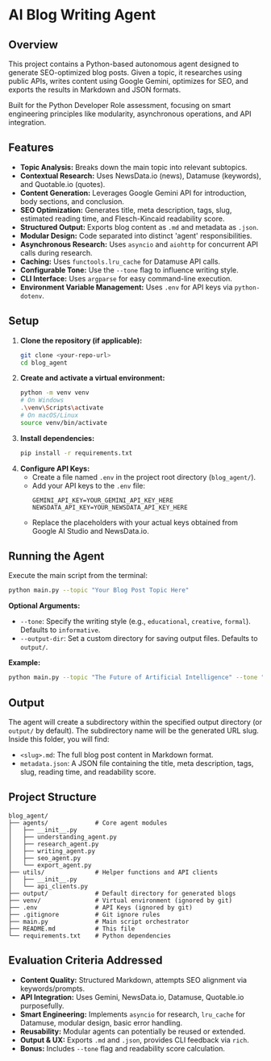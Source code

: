# AI Blog Writing Agent

## Overview

This project contains a Python-based autonomous agent designed to generate SEO-optimized blog posts. Given a topic, it researches using public APIs, writes content using Google Gemini, optimizes for SEO, and exports the results in Markdown and JSON formats.

Built for the Python Developer Role assessment, focusing on smart engineering principles like modularity, asynchronous operations, and API integration.

## Features

*   **Topic Analysis:** Breaks down the main topic into relevant subtopics.
*   **Contextual Research:** Uses NewsData.io (news), Datamuse (keywords), and Quotable.io (quotes).
*   **Content Generation:** Leverages Google Gemini API for introduction, body sections, and conclusion.
*   **SEO Optimization:** Generates title, meta description, tags, slug, estimated reading time, and Flesch-Kincaid readability score.
*   **Structured Output:** Exports blog content as `.md` and metadata as `.json`.
*   **Modular Design:** Code separated into distinct 'agent' responsibilities.
*   **Asynchronous Research:** Uses `asyncio` and `aiohttp` for concurrent API calls during research.
*   **Caching:** Uses `functools.lru_cache` for Datamuse API calls.
*   **Configurable Tone:** Use the `--tone` flag to influence writing style.
*   **CLI Interface:** Uses `argparse` for easy command-line execution.
*   **Environment Variable Management:** Uses `.env` for API keys via `python-dotenv`.

## Setup

1.  **Clone the repository (if applicable):**
    ```bash
    git clone <your-repo-url>
    cd blog_agent
    ```
2.  **Create and activate a virtual environment:**
    ```bash
    python -m venv venv
    # On Windows
    .\venv\Scripts\activate
    # On macOS/Linux
    source venv/bin/activate
    ```
3.  **Install dependencies:**
    ```bash
    pip install -r requirements.txt
    ```
4.  **Configure API Keys:**
    *   Create a file named `.env` in the project root directory (`blog_agent/`).
    *   Add your API keys to the `.env` file:
        ```dotenv
        GEMINI_API_KEY=YOUR_GEMINI_API_KEY_HERE
        NEWSDATA_API_KEY=YOUR_NEWSDATA_API_KEY_HERE
        ```
    *   Replace the placeholders with your actual keys obtained from Google AI Studio and NewsData.io.

## Running the Agent

Execute the main script from the terminal:

```bash
python main.py --topic "Your Blog Post Topic Here"
```

**Optional Arguments:**

*   `--tone`: Specify the writing style (e.g., `educational`, `creative`, `formal`). Defaults to `informative`.
*   `--output-dir`: Set a custom directory for saving output files. Defaults to `output/`.

**Example:**

```bash
python main.py --topic "The Future of Artificial Intelligence" --tone "technical" --output-dir "generated_blogs"
```

## Output

The agent will create a subdirectory within the specified output directory (or `output/` by default). The subdirectory name will be the generated URL slug. Inside this folder, you will find:

*   `<slug>.md`: The full blog post content in Markdown format.
*   `metadata.json`: A JSON file containing the title, meta description, tags, slug, reading time, and readability score.

## Project Structure

```text
blog_agent/
├── agents/             # Core agent modules
│   ├── __init__.py
│   ├── understanding_agent.py
│   ├── research_agent.py
│   ├── writing_agent.py
│   ├── seo_agent.py
│   └── export_agent.py
├── utils/              # Helper functions and API clients
│   ├── __init__.py
│   └── api_clients.py
├── output/             # Default directory for generated blogs
├── venv/               # Virtual environment (ignored by git)
├── .env                # API Keys (ignored by git)
├── .gitignore          # Git ignore rules
├── main.py             # Main script orchestrator
├── README.md           # This file
└── requirements.txt    # Python dependencies
```

## Evaluation Criteria Addressed

*   **Content Quality:** Structured Markdown, attempts SEO alignment via keywords/prompts.
*   **API Integration:** Uses Gemini, NewsData.io, Datamuse, Quotable.io purposefully.
*   **Smart Engineering:** Implements `asyncio` for research, `lru_cache` for Datamuse, modular design, basic error handling.
*   **Reusability:** Modular agents can potentially be reused or extended.
*   **Output & UX:** Exports `.md` and `.json`, provides CLI feedback via `rich`.
*   **Bonus:** Includes `--tone` flag and readability score calculation.